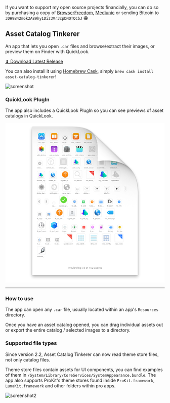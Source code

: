 If you want to support my open source projects financially, you can do so by purchasing a copy of [BrowserFreedom](https://getbrowserfreedom.com), [Mediunic](https://itunes.apple.com/app/mediunic-medium-client/id1088945121?mt=12) or sending Bitcoin to `3DH9B42m6k2A89hy1Diz3Vr3cpDNQTQCbJ` 😁

## Asset Catalog Tinkerer

An app that lets you open `.car` files and browse/extract their images, or preview them on Finder with QuickLook.

[⬇ Download Latest Release](https://github.com/insidegui/AssetCatalogTinkerer/raw/master/releases/AssetCatalogTinkerer_latest.zip)

You can also install it using [Homebrew Cask](https://caskroom.github.io), simply `brew cask install asset-catalog-tinkerer`!

![screenshot](https://raw.github.com/insidegui/AssetCatalogTinkerer/master/screenshot.png)

### QuickLook PlugIn

The app also includes a QuickLook PlugIn so you can see previews of asset catalogs in QuickLook.

![quicklook thumbnail](./quicklook_thumb.png)

---

### How to use

The app can open any `.car` file, usually located within an app's `Resources` directory.

Once you have an asset catalog opened, you can drag individual assets out or export the entire catalog / selected images to a directory.

### Supported file types

Since version 2.2, Asset Catalog Tinkerer can now read theme store files, not only catalog files.

Theme store files contain assets for UI components, you can find examples of them in `/System/Library/CoreServices/SystemAppearance.bundle`. The app also supports ProKit's theme stores found inside `ProKit.framework`, `LunaKit.framework` and other folders within pro apps.

![screenshot2](https://raw.github.com/insidegui/AssetCatalogTinkerer/master/screenshot_themestore.png)